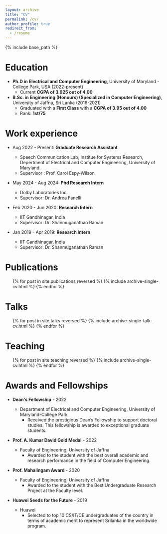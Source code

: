 ```yaml
---
layout: archive
title: "CV"
permalink: /cv/
author_profile: true
redirect_from:
  - /resume
---
```


{% include base_path %}

Education
======
* **Ph.D in Electrical and Computer Engineering**, University of Maryland - College Park, USA (2022-present)
  * Current **CGPA of 3.925 out of  4.00**
* **B.Sc. in Engineering (Honours) (Specialized in Computer Engineering)**, University of Jaffna, Sri Lanka (2016-2021)
  * Graduated with a **First Class** with a **CGPA of 3.95 out of 4.00**
  * Rank: **1st/75**

Work experience
======
* Aug 2022 - Present: **Graduate Research Assistant**
  * Speech Communication Lab, Institue for Systems Research, Depertment of Electrical and Computer Engineering, University of Maryland.
  * Supervisor : Prof. Carol Espy-Wilson

* May 2024 - Aug 2024: **Phd Research Intern**
  * Dolby Laboratories Inc.
  * Supervisor: Dr. Andrea Fanelli

* Feb 2020 - Jun 2020: **Research Intern**
  * IIT Gandhinagar, India
  * Supervisor: Dr. Shanmuganathan Raman

* Jan 2019 - Apr 2019: **Research Intern**
  * IIT Gandhinagar, India
  * Supervisor: Dr. Shanmuganathan Raman
  
Publications
======
  <ul>{% for post in site.publications reversed %}
    {% include archive-single-cv.html %}
  {% endfor %}</ul>
  
Talks
======
  <ul>{% for post in site.talks reversed %}
    {% include archive-single-talk-cv.html  %}
  {% endfor %}</ul>
  
Teaching
======
  <ul>{% for post in site.teaching reversed %}
    {% include archive-single-cv.html %}
  {% endfor %}</ul>
  
Awards and Fellowships
======
* **Dean's Fellowship** - 2022
  * Department of Electrical and Computer Engineering, University of Maryland-College Park
    * Received the prestigious Dean’s Fellowship to support doctoral studies. This fellowship is awarded to exceptional graduate students.

* **Prof. A. Kumar David Gold Medal** - 2022
  * Faculty of Engineering, University of Jaffna
    * Awarded to the student with the best overall academic and research performance in the field of Computer Engineering.

* **Prof. Mahalingam Award** - 2020
  * Faculty of Engineering, University of Jaffna
    * Awarded to the student with the Best Undergraduate Research Project at the Faculty level.

* **Huawei Seeds for the Future** - 2019
  * Huawei
    * Selected to top 10 CS/IT/CE undergraduates of the country in terms of academic merit to represent Srilanka in the worldwide program.
